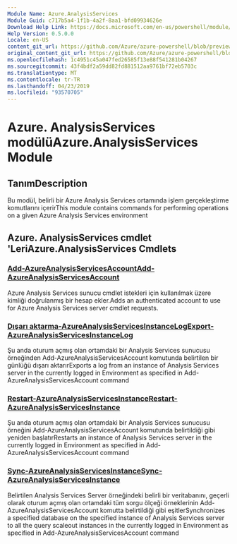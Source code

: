 ```yaml
---
Module Name: Azure.AnalysisServices
Module Guid: c717b5a4-1f1b-4a2f-8aa1-bfd09934626e
Download Help Link: https://docs.microsoft.com/en-us/powershell/module/azure.analysisservices
Help Version: 0.5.0.0
Locale: en-US
content_git_url: https://github.com/Azure/azure-powershell/blob/preview/src/ResourceManager/AnalysisServices/Commands.AnalysisServices.Dataplane/help/Azure.AnalysisServices.md
original_content_git_url: https://github.com/Azure/azure-powershell/blob/preview/src/ResourceManager/AnalysisServices/Commands.AnalysisServices.Dataplane/help/Azure.AnalysisServices.md
ms.openlocfilehash: 1c4951c45a047fed26585f13e88f541281b04267
ms.sourcegitcommit: 43f4bdf2a59dd82fd881512aa9761bf72eb5703c
ms.translationtype: MT
ms.contentlocale: tr-TR
ms.lasthandoff: 04/23/2019
ms.locfileid: "93570705"
---
```

# <span data-ttu-id="75c09-101">Azure. AnalysisServices modülü</span><span class="sxs-lookup"><span data-stu-id="75c09-101">Azure.AnalysisServices Module</span></span>
## <span data-ttu-id="75c09-102">Tanım</span><span class="sxs-lookup"><span data-stu-id="75c09-102">Description</span></span>
<span data-ttu-id="75c09-103">Bu modül, belirli bir Azure Analysis Services ortamında işlem gerçekleştirme komutlarını içerir</span><span class="sxs-lookup"><span data-stu-id="75c09-103">This module contains commands for performing operations on a given Azure Analysis Services environment</span></span>

## <span data-ttu-id="75c09-104">Azure. AnalysisServices cmdlet 'Leri</span><span class="sxs-lookup"><span data-stu-id="75c09-104">Azure.AnalysisServices Cmdlets</span></span>
### [<span data-ttu-id="75c09-105">Add-AzureAnalysisServicesAccount</span><span class="sxs-lookup"><span data-stu-id="75c09-105">Add-AzureAnalysisServicesAccount</span></span>](Add-AzureAnalysisServicesAccount.md)
<span data-ttu-id="75c09-106">Azure Analysis Services sunucu cmdlet istekleri için kullanılmak üzere kimliği doğrulanmış bir hesap ekler.</span><span class="sxs-lookup"><span data-stu-id="75c09-106">Adds an authenticated account to use for Azure Analysis Services server cmdlet requests.</span></span>

### [<span data-ttu-id="75c09-107">Dışarı aktarma-AzureAnalysisServicesInstanceLog</span><span class="sxs-lookup"><span data-stu-id="75c09-107">Export-AzureAnalysisServicesInstanceLog</span></span>](Export-AzureAnalysisServicesInstanceLog.md)
<span data-ttu-id="75c09-108">Şu anda oturum açmış olan ortamdaki bir Analysis Services sunucusu örneğinden Add-AzureAnalysisServicesAccount komutunda belirtilen bir günlüğü dışarı aktarır</span><span class="sxs-lookup"><span data-stu-id="75c09-108">Exports a log from an instance of Analysis Services server in the currently logged in Environment as specified in Add-AzureAnalysisServicesAccount command</span></span>

### [<span data-ttu-id="75c09-109">Restart-AzureAnalysisServicesInstance</span><span class="sxs-lookup"><span data-stu-id="75c09-109">Restart-AzureAnalysisServicesInstance</span></span>](Restart-AzureAnalysisServicesInstance.md)
<span data-ttu-id="75c09-110">Şu anda oturum açmış olan ortamdaki bir Analysis Services sunucusu örneğini Add-AzureAnalysisServicesAccount komutunda belirtildiği gibi yeniden başlatır</span><span class="sxs-lookup"><span data-stu-id="75c09-110">Restarts an instance of Analysis Services server in the currently logged in Environment as specified in Add-AzureAnalysisServicesAccount command</span></span>

### [<span data-ttu-id="75c09-111">Sync-AzureAnalysisServicesInstance</span><span class="sxs-lookup"><span data-stu-id="75c09-111">Sync-AzureAnalysisServicesInstance</span></span>](Sync-AzureAnalysisServicesInstance.md)
<span data-ttu-id="75c09-112">Belirtilen Analysis Services Server örneğindeki belirli bir veritabanını, geçerli olarak oturum açmış olan ortamdaki tüm sorgu ölçeği örneklerinin Add-AzureAnalysisServicesAccount komutta belirtildiği gibi eşitler</span><span class="sxs-lookup"><span data-stu-id="75c09-112">Synchronizes a specified database on the specified instance of Analysis Services server to all the query scaleout instances in the currently logged in Environment as specified in Add-AzureAnalysisServicesAccount command</span></span>

